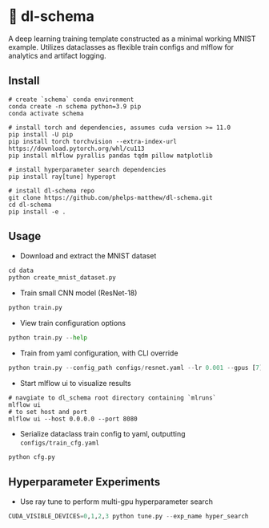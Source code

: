 # &#127796; dl-schema
A deep learning training template constructed as a minimal working MNIST example. Utilizes dataclasses as flexible train configs and mlflow for analytics and artifact logging.

## Install
```
# create `schema` conda environment
conda create -n schema python=3.9 pip
conda activate schema

# install torch and dependencies, assumes cuda version >= 11.0
pip install -U pip
pip install torch torchvision --extra-index-url https://download.pytorch.org/whl/cu113
pip install mlflow pyrallis pandas tqdm pillow matplotlib 

# install hyperparameter search dependencies
pip install ray[tune] hyperopt

# install dl-schema repo
git clone https://github.com/phelps-matthew/dl-schema.git
cd dl-schema
pip install -e .
```

## Usage
* Download and extract the MNIST dataset
```python
cd data
python create_mnist_dataset.py
```
* Train small CNN model (ResNet-18)
```python
python train.py
```
* View train configuration options
```python
python train.py --help
```
* Train from yaml configuration, with CLI override
```python
python train.py --config_path configs/resnet.yaml --lr 0.001 --gpus [7]
```
* Start mlflow ui to visualize results
```
# navgiate to dl_schema root directory containing `mlruns`
mlflow ui
# to set host and port
mlflow ui --host 0.0.0.0 --port 8080
```
* Serialize dataclass train config to yaml, outputting `configs/train_cfg.yaml`
```python
python cfg.py
```

## Hyperparameter Experiments
* Use ray tune to perform multi-gpu hyperparameter search
```python
CUDA_VISIBLE_DEVICES=0,1,2,3 python tune.py --exp_name hyper_search
```
